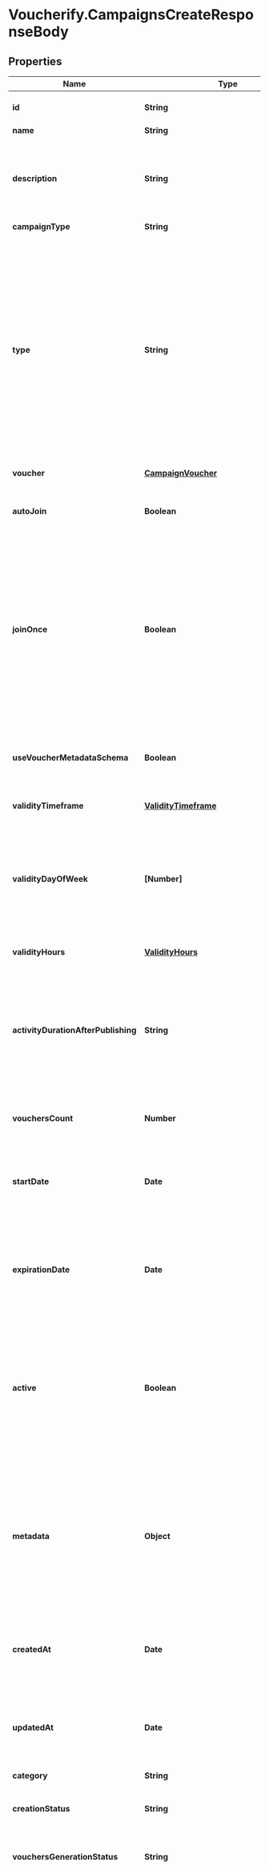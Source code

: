 # Voucherify.CampaignsCreateResponseBody

## Properties

Name | Type | Description | Notes
------------ | ------------- | ------------- | -------------
**id** | **String** | Unique campaign ID, assigned by Voucherify. | [optional] 
**name** | **String** | Campaign name. | [optional] 
**description** | **String** | An optional field to keep any extra textual information about the campaign such as a campaign description and details. | [optional] 
**campaignType** | **String** | Type of campaign. | [optional] 
**type** | **String** | Defines whether the campaign can be updated with new vouchers after campaign creation or if the campaign consists of generic (standalone) vouchers.  - &#x60;AUTO_UPDATE&#x60;: the campaign is dynamic, i.e. vouchers will generate based on set criteria -  &#x60;STATIC&#x60;: vouchers need to be manually published - &#x60;STANDALONE&#x60;: campaign for single vouchers | [optional] 
**voucher** | [**CampaignVoucher**](CampaignVoucher.md) |  | [optional] 
**autoJoin** | **Boolean** | Indicates whether customers will be able to auto-join a loyalty campaign if any earning rule is fulfilled. | [optional] 
**joinOnce** | **Boolean** | If this value is set to &#x60;true&#x60;, customers will be able to join the campaign only once. It is always &#x60;false&#x60; for generic (standalone) vouchers campaigns and it cannot be changed in them. It is always &#x60;true&#x60; for loyalty campaigns and it cannot be changed in them. | [optional] 
**useVoucherMetadataSchema** | **Boolean** | Flag indicating whether the campaign is to use the voucher&#39;s metadata schema instead of the campaign metadata schema. | [optional] 
**validityTimeframe** | [**ValidityTimeframe**](ValidityTimeframe.md) |  | [optional] 
**validityDayOfWeek** | **[Number]** | Integer array corresponding to the particular days of the week in which the voucher is valid.  - &#x60;0&#x60; Sunday - &#x60;1&#x60; Monday - &#x60;2&#x60; Tuesday - &#x60;3&#x60; Wednesday - &#x60;4&#x60; Thursday - &#x60;5&#x60; Friday - &#x60;6&#x60; Saturday | [optional] 
**validityHours** | [**ValidityHours**](ValidityHours.md) |  | [optional] 
**activityDurationAfterPublishing** | **String** | Defines the amount of time the vouchers will be active after publishing. The value is shown in the ISO 8601 format. For example, a voucher with the value of P24D will be valid for a duration of 24 days. | [optional] 
**vouchersCount** | **Number** | Total number of unique vouchers in campaign. | [optional] 
**startDate** | **Date** | Activation timestamp defines when the campaign starts to be active in ISO 8601 format. Campaign is *inactive before* this date.  | [optional] 
**expirationDate** | **Date** | Expiration timestamp defines when the campaign expires in ISO 8601 format.  Campaign is *inactive after* this date. | [optional] 
**active** | **Boolean** | A flag to toggle the campaign on or off. You can disable a campaign even though it&#39;s within the active period defined by the &#x60;start_date&#x60; and &#x60;expiration_date&#x60;.    - &#x60;true&#x60; indicates an *active* campaign - &#x60;false&#x60; indicates an *inactive* campaign | [optional] 
**metadata** | **Object** | The metadata object stores all custom attributes assigned to the campaign. A set of key/value pairs that you can attach to a campaign object. It can be useful for storing additional information about the campaign in a structured format. | [optional] 
**createdAt** | **Date** | Timestamp representing the date and time when the campaign was created. The value is shown in the ISO 8601 format. | [optional] 
**updatedAt** | **Date** | Timestamp representing the date and time when the campaign was last updated in ISO 8601 format. | [optional] 
**category** | **String** | Unique category name. | [optional] 
**creationStatus** | **String** | Indicates the status of the campaign creation. | [optional] 
**vouchersGenerationStatus** | **String** | Indicates the status of the campaign&#39;s voucher generation. | [optional] 
**readonly** | **Boolean** | Indicates whether the campaign can be only read by a restricted user in the Areas and Stores enterprise feature. It is returned only to restricted users; this field is not returned for users with other roles. It is also not returned for restricted users who use the [GET Campaign summary](/api-reference/campaigns/get-campaign-summary) endpoint. | [optional] 
**_protected** | **Boolean** | Indicates whether the resource can be deleted. | [optional] 
**categoryId** | **String** | Unique category ID that this campaign belongs to. | [optional] 
**categories** | [**[Category]**](Category.md) | Contains details about the campaign category. For the GET [List campaigns](/api-reference/campaigns/list-campaigns) endpoint, this is returned only if the &#x60;expand&#x3D;category&#x60; query parameter is passed in the request. Otherwise, it is returned as an empty array. For GET [Campaign summary](/api-reference/campaigns/get-campaign-summary) endpoint, it is always returned as an empty array. | [optional] 
**object** | **String** | The type of the object represented by JSON. This object stores information about the campaign. | [optional] [default to &#39;campaign&#39;]
**referralProgram** | [**ReferralProgram**](ReferralProgram.md) |  | [optional] 
**loyaltyTiersExpiration** | [**LoyaltyTiersExpirationAll**](LoyaltyTiersExpirationAll.md) |  | [optional] 
**accessSettingsAssignments** | [**AccessSettingsCampaignAssignmentsList**](AccessSettingsCampaignAssignmentsList.md) |  | [optional] 
**promotion** | [**PromotionTiersList**](PromotionTiersList.md) |  | [optional] 
**validationRulesAssignments** | [**ValidationRulesAssignmentsList**](ValidationRulesAssignmentsList.md) |  | [optional] 



## Enum: CampaignTypeEnum


* `LOYALTY_PROGRAM` (value: `"LOYALTY_PROGRAM"`)

* `GIFT_VOUCHERS` (value: `"GIFT_VOUCHERS"`)

* `DISCOUNT_COUPONS` (value: `"DISCOUNT_COUPONS"`)

* `PROMOTION` (value: `"PROMOTION"`)

* `REFERRAL_PROGRAM` (value: `"REFERRAL_PROGRAM"`)





## Enum: TypeEnum


* `AUTO_UPDATE` (value: `"AUTO_UPDATE"`)

* `STATIC` (value: `"STATIC"`)

* `STANDALONE` (value: `"STANDALONE"`)





## Enum: [ValidityDayOfWeekEnum]


* `0` (value: `0`)

* `1` (value: `1`)

* `2` (value: `2`)

* `3` (value: `3`)

* `4` (value: `4`)

* `5` (value: `5`)

* `6` (value: `6`)





## Enum: CreationStatusEnum


* `DONE` (value: `"DONE"`)

* `IN_PROGRESS` (value: `"IN_PROGRESS"`)

* `FAILED` (value: `"FAILED"`)

* `DRAFT` (value: `"DRAFT"`)

* `MODIFYING` (value: `"MODIFYING"`)





## Enum: VouchersGenerationStatusEnum


* `DONE` (value: `"DONE"`)

* `IN_PROGRESS` (value: `"IN_PROGRESS"`)

* `FAILED` (value: `"FAILED"`)

* `DRAFT` (value: `"DRAFT"`)

* `MODIFYING` (value: `"MODIFYING"`)





